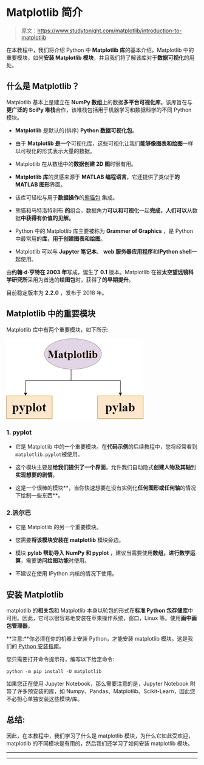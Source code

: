 # Matplotlib 简介

> 原文：<https://www.studytonight.com/matplotlib/introduction-to-matplotlib>

在本教程中，我们将介绍 Python 中 **Matplotlib 库**的基本介绍，Matplotlib 中的重要模块，如何**安装 Matplotlib 模块**，并且我们将了解该库对于**数据可视化**的用处。

## 什么是 Matplotlib？

Matplotlib 基本上是建立在 **NumPy 数组**上的数据**多平台可视化库**。该库旨在与**更广泛的 SciPy 堆栈**合作，该堆栈包括用于机器学习和数据科学的不同 Python 模块。

*   **Matplotlib** 是默认的(排序) **Python 数据可视化包**。

*   由于 **Matplotlib 是一个**可视化库，这些可视化让我们**能够像图表和绘图**一样以可视化的形式表示大量的数据。

*   Matplotlib 在从数组中的**数据创建 2D 图**时很有用。

*   **Matplotlib 库**的灵感来源于 **MATLAB 编程语言**，它还提供了类似于**的 MATLAB 图形**界面。

*   该库可轻松与用于**数据操作**的[熊猫包](https://www.studytonight.com/pandas/introduction-to-pandas) 集成。

*   熊猫和马特洛特利布 **的**组合，数据角力**可以和可视化**一起**完成，人们可以**从数据**中获得有价值的见解。**

*   Python 中的 Matplotlib 库主要被称为 **Grammer of Graphics** ，是 Python 中最常用的**库，用于创建图表和绘图**。

*   Matplotlib 可以与 **Jupyter 笔记本**、 **web 服务器应用程序**和**IPython shell**一起使用。

由**约翰·d·亨特在 2003 年**写成，诞生了 **0.1** 版本。Matplotlib 在被**太空望远镜科学研究所**采用为首选的**绘图包**时，获得了**的早期提升**。

目前稳定版本为 **2.2.0** ，发布于 2018 年。

## Matplotlib 中的重要模块

Matplotlib 库中有两个重要模块，如下所示:

![Matplotlib important modules - pyplot and pylab](img/464021d84b17e9ed9e71a31e3ac6ae35.png)

### 1\. pyplot

*   它是 Matplotlib 中的一个重要模块。在**代码示例**的后续教程中，您将经常看到`matplotlib.pyplot`被使用。

*   这个模块主要是**给我们提供了一个界面**，允许我们自动隐式**创建人物及其轴**到**实现想要的剧情**。

*   这是一个很棒的模块**，当你快速想要在没有实例化**任何图形或任何轴**的情况下绘制一些东西**。

### 2.派尔巴

*   它是 Matplotlib 的另一个重要模块。

*   您需要**将该模块安装在 matplotlib** 模块旁边。

*   模块 **pylab 帮助导入 NumPy 和 pyplot** ，建议当需要使用**数组，进行数学运算**，需要**访问绘图功能**时使用。

*   不建议在使用 IPython 内核的情况下使用。

## 安装 Matplotlib

matplotlib 的**相关包**和 Matplotlib 本身以轮包的形式在**标准 Python 包存储库**中可用。因此，它可以很容易地安装在苹果操作系统，窗口，Linux 等。使用**画中画包管理器**。

**注意:**你必须在你的机器上安装 Python，才能安装 matplotlib 模块。这是我们的 [Python 安装指南](https://www.studytonight.com/python/getting-started-with-python)。

您只需要打开命令提示符，编写以下给定命令:

```
python -m pip install -U matplotlib
```

如果您正在使用 Jupyter Notebook，那么需要注意的是，Jupyter Notebook 附带了许多预安装的库，如 Numpy、Pandas、Matplotlib、Scikit-Learn，因此您不必担心单独安装这些模块/库。

## 总结:

因此，在本教程中，我们学习了什么是 matplotlib 模块，为什么它如此受欢迎，matplotlib 的不同模块是有用的，然后我们还学习了如何安装 matplotlib 模块。

* * *

* * *